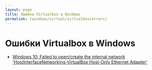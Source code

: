 ```yaml
---
layout: page
title: Ошибки Virtualbox в Windows
permalink: /windows/virtual/virtualbox/errors/
---
```


# Ошибки Virtualbox в Windows

<ul>
    <li><a href="/windows/virtual/virtualbox/errors/failed-to-open-create-the-internal-network/">Windows 10: Failed to open/create the internal network 'HostInterfaceNetworking-VirtualBox Host-Only Ethernet Adapter'</a></li>
</ul>

